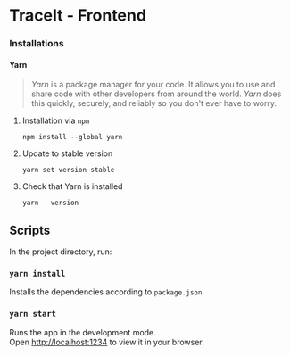 # TraceIt - Frontend

### Installations

#### Yarn

> *Yarn* is a package manager for your code. It allows you to use and share code with other developers from around the world. *Yarn* does this quickly, securely, and reliably so you don't ever have to worry.

1. Installation via `npm`
   
   ```properties
   npm install --global yarn
   ```

2. Update to stable version
   
   ```properties
   yarn set version stable
   ```

3. Check that Yarn is installed
   
   ```properties
   yarn --version
   ```



## Scripts

In the project directory, run:

### `yarn install`

Installs the dependencies according to `package.json`.



### `yarn start`

Runs the app in the development mode.\
Open [http://localhost:1234](http://localhost:1234) to view it in your browser.
